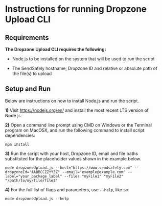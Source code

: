 # Instructions for running Dropzone Upload CLI

## Requirements

**The Dropzone Upload CLI requires the following:**

- Node.js to be installed on the system that will be used to run the script

- The SendSafely hostname, Dropzone ID and relative or absolute path of the file(s) to upload

## Setup and Run

Below are instructions on how to install Node.js and run the script.

**1)** Visit https://nodejs.org/en/ and install the most recent LTS version of Node.js

**2)** Open a command line prompt using CMD on Windows or the Terminal program on MacOSX, and run the following command to install script dependencies:

```shell
npm install
```

**3)** Run the script with your host, Dropzone ID, email and file paths substituted for the placeholder
values shown in the example below.

```shell
node dropzoneUpload.js --host="https://www.sendsafely.com" --dropzoneId="AABBCCZZYYZZ" --email="example@example.com" --label="your_package_label" --files "myFile1" "myFile2" "/path/to/my/file/file3"
```

**4)** For the full list of flags and parameters, use ``--help``, like so:
```shell
node dropzoneUpload.js --help
```

